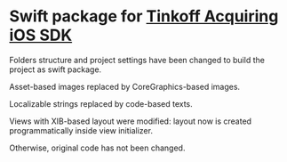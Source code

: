 # Swift package for [Tinkoff Acquiring iOS SDK](https://github.com/TinkoffCreditSystems/tinkoff-asdk-ios)

Folders structure and project settings have been changed to build the project as swift package.

Asset-based images replaced by CoreGraphics-based images.

Localizable strings replaced by code-based texts.

Views with XIB-based layout were modified: layout now is created programmatically inside view initializer.

Otherwise, original code has not been changed.
